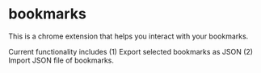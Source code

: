 # bookmarks
This is a chrome extension that helps you interact with your bookmarks. 

Current functionality includes (1) Export selected bookmarks as JSON   (2) Import JSON file of bookmarks. 
